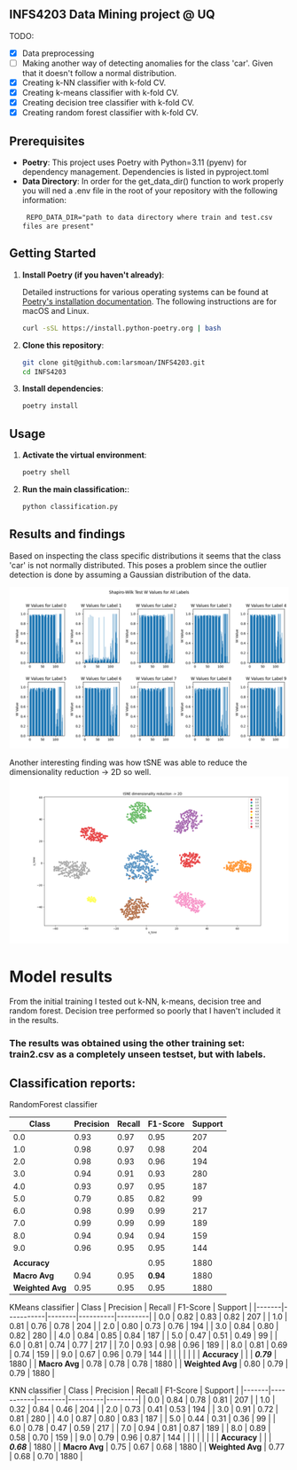 ## INFS4203 Data Mining project @ UQ


TODO:
- [x] Data preprocessing   
- [ ] Making another way of detecting anomalies for the class 'car'. Given that it doesn't follow a normal distribution. 
- [x] Creating k-NN classifier with k-fold CV.
- [x] Creating k-means classifier with k-fold CV.
- [x] Creating decision tree classifier with k-fold CV.
- [x] Creating random forest classifier with k-fold CV.

## Prerequisites
- **Poetry**: This project uses Poetry with Python=3.11 (pyenv) for dependency management. Dependencies is listed in pyproject.toml
- **Data Directory**: In order for the get_data_dir() function to work properly you will ned a .env file in the root of your repository with the following information:
   ```
    REPO_DATA_DIR="path to data directory where train and test.csv files are present"
   ```
## Getting Started

1. **Install Poetry (if you haven't already)**:

   Detailed instructions for various operating systems can be found at [Poetry's installation documentation](https://python-poetry.org/docs/#installation). The following instructions are for macOS and Linux.
     ```bash
     curl -sSL https://install.python-poetry.org | bash
     ```

2. **Clone this repository**:

   ```bash
   git clone git@github.com:larsmoan/INFS4203.git
   cd INFS4203
   ```

3. **Install dependencies**:

   ```bash
   poetry install
   ```

## Usage

1. **Activate the virtual environment**:

   ```bash
   poetry shell
   ```

2. **Run the main classification:**:

   ```bash
   python classification.py
   ```


## Results and findings
Based on inspecting the class specific distributions it seems that the class 'car' is not normally distributed. This poses a problem since the outlier detection is done by assuming a Gaussian distribution of the data. 

![Shapiro-Wilkes](./data/shapiro_wilkes.png)

Another interesting finding was how tSNE was able to reduce the dimensionality reduction -> 2D so well. 
![tSNE](./data/tSNE_result.png)


# Model results
From the initial training I tested out k-NN, k-means, decision tree and random forest.
Decision tree performed so poorly that I haven't included it in the results.

### The results was obtained using the other training set: train2.csv as a completely unseen testset, but with labels.

## Classification reports:
RandomForest classifier 

| Class | Precision | Recall | F1-Score | Support |
|-------|-----------|--------|----------|---------|
| 0.0   | 0.93      | 0.97   | 0.95     | 207     |
| 1.0   | 0.98      | 0.97   | 0.98     | 204     |
| 2.0   | 0.98      | 0.93   | 0.96     | 194     |
| 3.0   | 0.94      | 0.91   | 0.93     | 280     |
| 4.0   | 0.93      | 0.97   | 0.95     | 187     |
| 5.0   | 0.79      | 0.85   | 0.82     | 99      |
| 6.0   | 0.98      | 0.99   | 0.99     | 217     |
| 7.0   | 0.99      | 0.99   | 0.99     | 189     |
| 8.0   | 0.94      | 0.94   | 0.94     | 159     |
| 9.0   | 0.96      | 0.95   | 0.95     | 144     |
|       |           |        |          |         |
| **Accuracy** |            |        | 0.95         |  1880   |
| **Macro Avg** | 0.94      | 0.95   | **0.94**     | 1880    |
| **Weighted Avg** | 0.95   | 0.95   | 0.95     | 1880    |





KMeans classifier 
| Class | Precision | Recall | F1-Score | Support |
|-------|-----------|--------|----------|---------|
| 0.0   | 0.82      | 0.83   | 0.82     | 207     |
| 1.0   | 0.81      | 0.76   | 0.78     | 204     |
| 2.0   | 0.80      | 0.73   | 0.76     | 194     |
| 3.0   | 0.84      | 0.80   | 0.82     | 280     |
| 4.0   | 0.84      | 0.85   | 0.84     | 187     |
| 5.0   | 0.47      | 0.51   | 0.49     | 99      |
| 6.0   | 0.81      | 0.74   | 0.77     | 217     |
| 7.0   | 0.93      | 0.98   | 0.96     | 189     |
| 8.0   | 0.81      | 0.69   | 0.74     | 159     |
| 9.0   | 0.67      | 0.96   | 0.79     | 144     |
|       |           |        |          |         |
| **Accuracy** |            |        | ***0.79***     | 1880    |
| **Macro Avg** | 0.78      | 0.78   | 0.78     | 1880    |
| **Weighted Avg** | 0.80   | 0.79   | 0.79     | 1880    |


KNN classifier 
   | Class | Precision | Recall | F1-Score | Support |
|-------|-----------|--------|----------|---------|
| 0.0   | 0.84      | 0.78   | 0.81     | 207     |
| 1.0   | 0.32      | 0.84   | 0.46     | 204     |
| 2.0   | 0.73      | 0.41   | 0.53     | 194     |
| 3.0   | 0.91      | 0.72   | 0.81     | 280     |
| 4.0   | 0.87      | 0.80   | 0.83     | 187     |
| 5.0   | 0.44      | 0.31   | 0.36     | 99      |
| 6.0   | 0.78      | 0.47   | 0.59     | 217     |
| 7.0   | 0.94      | 0.81   | 0.87     | 189     |
| 8.0   | 0.89      | 0.58   | 0.70     | 159     |
| 9.0   | 0.79      | 0.96   | 0.87     | 144     |
|       |           |        |          |         |
| **Accuracy** |            |        | ***0.68***     | 1880    |
| **Macro Avg** | 0.75      | 0.67   | 0.68     | 1880    |
| **Weighted Avg** | 0.77   | 0.68   | 0.70     | 1880    |


